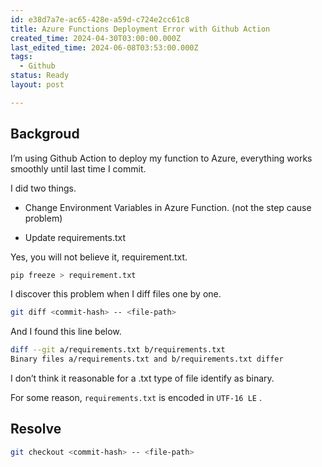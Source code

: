 ```yaml
---
id: e38d7a7e-ac65-428e-a59d-c724e2cc61c8
title: Azure Functions Deployment Error with Github Action
created_time: 2024-04-30T03:00:00.000Z
last_edited_time: 2024-06-08T03:53:00.000Z
tags:
  - Github
status: Ready
layout: post

---
```


## Backgroud

I’m using Github Action to deploy my function to Azure, everything works smoothly until last time I commit.

I did two things.

*   Change Environment Variables in Azure Function. (not the step cause problem)

*   Update requirements.txt

Yes, you will not believe it, requirement.txt.

```bash
pip freeze > requirement.txt
```

I discover this problem when I diff files one by one.

```bash
git diff <commit-hash> -- <file-path>
```

And I found this line below.

```bash
diff --git a/requirements.txt b/requirements.txt
Binary files a/requirements.txt and b/requirements.txt differ
```

I don’t think it reasonable for a .txt type of file identify as binary.

For some reason, `requirements.txt` is encoded in `UTF-16 LE` .

## Resolve

```bash
git checkout <commit-hash> -- <file-path>
```
